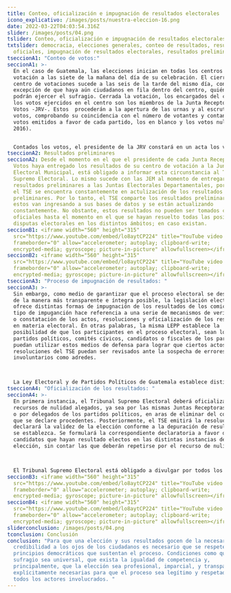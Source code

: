 ```yaml
---
title: Conteo, oficialización e impugnación de resultados electorales
icono_explicativo: /images/posts/nuestra-eleccion-16.png
date: 2022-03-22T04:03:54.316Z
slider: /images/posts/04.png
tslider: Conteo, oficialización e impugnación de resultados electorales
txtslider: democracia, elecciones generales, conteo de resultados, resultados
  oficiales, impugnación de resultados electorales, resultados preliminares
tseccionA1: "Conteo de votos:"
seccionA1: >-
  En el caso de Guatemala, las elecciones inician en todas los centros de
  votación a las siete de la mañana del día de su celebración. El cierre de los
  centro de votaciones sucede a las seis de la tarde del mismo día, con la
  excepción de que haya aún ciudadanos en fila dentro del centro, quiénes aún
  podrán ejercer el sufragio. Cerrada la votación, los encargados del conteo de
  los votos ejercidos en el centro son los miembros de la Junta Receptora de
  Votos -JRV-. Estos  procederán a la apertura de las urnas y al escrutinio de
  votos, comprobando su coincidencia con el número de votantes y contando los
  votos emitidos a favor de cada partido, los en blanco y los votos nulos (TSE,
  2016).


  Contados los votos, el presidente de la JRV constará en un acta los votos válidos emitidos y hará entrega de los mismos a los delegados de la Junta Electoral Municipal -JEM-. Esta deberá recopilar todas las actas y resultados de las JRV dentro de su jursidicción y establecer el resultado oficial dentro de su municipio (TSE, 2016). Inmediatamente, el representante de la JEM deberá trasladar los resultados de su jurisdicción a la Junta Electoral Departamental -JED- para que dicho órgano electoral pueda totalizar los resultados preliminares del proceso electoral en su departamento. Estos resultados se enviarán al Tribunal Supremo Electoral -TSE- para que se haga el anuncio oficial del proceso electoral en disputa.
tseccionA2: Resultados preliminares
seccionA2: Desde el momento en el que el presidente de cada Junta Receptora de
  Votos haya entregado los resultados de su centro de votación a la Junta
  Electoral Municipal, está obligado a informar esta circunstancia al Tribunal
  Supremo Electoral. Lo mismo sucede con las JEM al momento de entregar sus
  resultados preliminares a las Juntas Electorales Departamentales, por lo que
  el TSE se encuentra constantemente en actulización de los resultados
  preliminares. Por lo tanto, el TSE comparte los resultados preliminares según
  estos van ingresando a sus bases de datos y se están actualizando
  constantemente. No obstante, estos resultados no pueden ser tomados como
  oficiales hasta el momento en el que se hayan resuelto todas las posibles
  disputas electorales en los distintos ámbitos; en caso existan.
seccionB1: <iframe width="560" height="315"
  src="https://www.youtube.com/embed/lo8aytCP224" title="YouTube video player"
  frameborder="0" allow="accelerometer; autoplay; clipboard-write;
  encrypted-media; gyroscope; picture-in-picture" allowfullscreen></iframe>
seccionB2: <iframe width="560" height="315"
  src="https://www.youtube.com/embed/lo8aytCP224" title="YouTube video player"
  frameborder="0" allow="accelerometer; autoplay; clipboard-write;
  encrypted-media; gyroscope; picture-in-picture" allowfullscreen></iframe>
tseccionA3: "Proceso de impugnación de resultados: "
seccionA3: >-
  Sin embargo, como medio de garantizar que el proceso electoral se desarrolle
  de la manera más transparente e íntegra posible, la legislación electoral
  ofrece distintas formas de impugnación de los resultados de los comicios. Este
  tipo de impuganción hace referencia a una serie de mecanismos de verificación
  o constatación de los actos, resoluciones y oficialización de los resultados
  en materia electoral. En otras palabras, la misma LEPP establece la
  posibilidad de que los participantes en el proceso electoral, sean los
  partidos políticos, comités cívicos, candidatos o fiscales de los partidos,
  puedan utilizar estos medios de defensa para lograr que ciertos actos o
  resoluciones del TSE puedan ser revisados ante la sospecha de errores, tanto
  involuntarios como adredes. 



  La Ley Electoral y de Partidos Políticos de Guatemala establece distintos mecanismos para la aclaración y/o repetición del conteo de votos o, en casos más extremos, del proceso total de la elección. Sin embargo, para los fines ilustrativos del presente, únicamente se han seleccionado los tres mecanismos más frecuentados para la resolución de las cuestionantes sobre los comicios electorales.
tseccionA4: "Oficialización de los resultados: "
seccionA4: >-
  En primera instancia, el Tribunal Supremo Electoral deberá oficializar los
  recursos de nulidad alegados, ya sea por las mismas Juntas Receptoras de Votos
  o por delegados de los partidos políticos, en aras de eliminar del cómputo las
  que se declare procedentes. Posteriormente, el TSE emitirá la resolución que
  declarará la validez de la elección conforme a la depuración de resultados que
  se establezca. Se formulará la correspondiente declaratoria a favor de los
  candidatos que hayan resultado electos en las distintas instancias de
  elección, sin contar las que deberán repetirse por el recurso de nulidad. 



  El Tribunal Supremo Electoral está obligado a divulgar por todos los medios de comunicación, los resultados electorales, parciales y definitivos, dentro del plazo de ocho días siguientes a la terminación del proceso electoral.
seccionB3: <iframe width="560" height="315"
  src="https://www.youtube.com/embed/lo8aytCP224" title="YouTube video player"
  frameborder="0" allow="accelerometer; autoplay; clipboard-write;
  encrypted-media; gyroscope; picture-in-picture" allowfullscreen></iframe>
seccionB4: <iframe width="560" height="315"
  src="https://www.youtube.com/embed/lo8aytCP224" title="YouTube video player"
  frameborder="0" allow="accelerometer; autoplay; clipboard-write;
  encrypted-media; gyroscope; picture-in-picture" allowfullscreen></iframe>
sliderconclusion: /images/posts/04.png
tconclusion: Conclusión
conclusion: "Para que una elección y sus resultados gocen de la necesaria
  credibilidad a los ojos de los ciudadanos es necesario que se respeten los
  principios democráticos que sustentan el proceso. Condiciones como que el
  sufragio sea universal, que exista la igualdad de competencia y,
  principalmente, que la elección sea profesional, imparcial, y transparente son
  explícitamente necesarias para que el proceso sea legítimo y respetado por
  todos los actores involucrados. "
---
```

